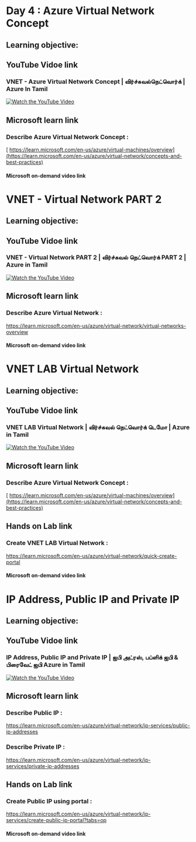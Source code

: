 # Day 4 : Azure Virtual Network Concept 
## Learning objective:
## YouTube Vidoe link
### VNET - Azure Virtual Network Concept | விர்ச்சுவல்நெட்வொர்க் | Azure In Tamil 
[![Watch the YouTube Video](https://img.youtube.com/vi/Fal-K7tlqlM/0.jpg)](https://www.youtube.com/watch?v=Fal-K7tlqlM)


## Microsoft learn link
### Describe Azure Virtual Network Concept :
[ https://learn.microsoft.com/en-us/azure/virtual-machines/overview](https://learn.microsoft.com/en-us/azure/virtual-network/concepts-and-best-practices)

#### Microsoft on-demand video link 

# VNET - Virtual Network PART 2
## Learning objective:
## YouTube Vidoe link 
### VNET - Virtual Network PART 2 | விர்ச்சுவல் நெட்வொர்க் PART 2 | Azure in Tamil
[![Watch the YouTube Video](https://img.youtube.com/vi/0fyg-6WcT9k/0.jpg)](https://www.youtube.com/watch?v=0fyg-6WcT9k)


## Microsoft learn link
### Describe Azure Virtual Network :
https://learn.microsoft.com/en-us/azure/virtual-network/virtual-networks-overview

#### Microsoft on-demand video link 

# VNET LAB Virtual Network 
## Learning objective:
## YouTube Vidoe link 
### VNET LAB Virtual Network | விர்ச்சுவல் நெட்வொர்க் டெமோ | Azure in Tamil
[![Watch the YouTube Video](https://img.youtube.com/vi/2eLuDr23hk8/0.jpg)](https://www.youtube.com/watch?v=2eLuDr23hk8)


## Microsoft learn link
### Describe Azure Virtual Network Concept :
[ https://learn.microsoft.com/en-us/azure/virtual-machines/overview](https://learn.microsoft.com/en-us/azure/virtual-network/concepts-and-best-practices)

## Hands on Lab link
### Create VNET LAB Virtual Network :
 https://learn.microsoft.com/en-us/azure/virtual-network/quick-create-portal
#### Microsoft on-demand video link 

# IP Address, Public IP and Private IP
## Learning objective:
## YouTube Vidoe link 
### IP Address, Public IP and Private IP | ஐபி அட்ரஸ், பப்ளிக் ஐபி & பிரைவேட் ஐபி Azure in Tamil
[![Watch the YouTube Video](https://img.youtube.com/vi/oP2hxZptpV0/0.jpg)](https://www.youtube.com/watch?v=oP2hxZptpV0)


## Microsoft learn link
### Describe Public IP  : 
https://learn.microsoft.com/en-us/azure/virtual-network/ip-services/public-ip-addresses

### Describe Private IP  :
 https://learn.microsoft.com/en-us/azure/virtual-network/ip-services/private-ip-addresses

## Hands on Lab link
### Create Public IP using portal :
 https://learn.microsoft.com/en-us/azure/virtual-network/ip-services/create-public-ip-portal?tabs=op
#### Microsoft on-demand video link 